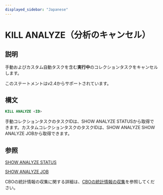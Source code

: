 ```yaml
---
displayed_sidebar: "Japanese"
---
```


# KILL ANALYZE（分析のキャンセル）

## 説明

手動およびカスタム自動タスクを含む**実行中**のコレクションタスクをキャンセルします。

このステートメントはv2.4からサポートされています。

## 構文

```SQL
KILL ANALYZE <ID>
```

手動コレクションタスクのタスクIDは、SHOW ANALYZE STATUSから取得できます。カスタムコレクションタスクのタスクIDは、SHOW ANALYZE SHOW ANALYZE JOBから取得できます。

## 参照

[SHOW ANALYZE STATUS](../data-definition/SHOW_ANALYZE_STATUS.md)

[SHOW ANALYZE JOB](../data-definition/SHOW_ANALYZE_JOB.md)

CBOの統計情報の収集に関する詳細は、[CBOの統計情報の収集](../../../using_starrocks/Cost_based_optimizer.md)を参照してください。